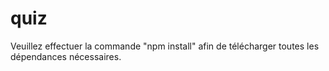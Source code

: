 # quiz
Veuillez effectuer la commande "npm install" afin de télécharger toutes les dépendances nécessaires.